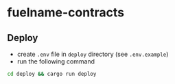 # fuelname-contracts

## Deploy

- create `.env` file in `deploy` directory (see `.env.example`)
- run the following command
```bash
cd deploy && cargo run deploy
```
